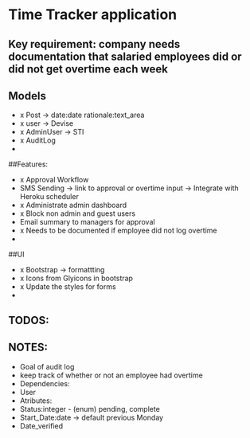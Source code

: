 # Time Tracker application

## Key requirement: company needs documentation that salaried employees did or did not get overtime each week

## Models
- x Post -> date:date rationale:text_area
- x user -> Devise
- x AdminUser -> STI
- x AuditLog
- 
##Features:
- x Approval Workflow
- SMS Sending -> link to approval or overtime input -> Integrate with Heroku scheduler
- x Administrate admin dashboard
- x Block non admin and guest users 
- Email summary to managers for approval
- x Needs to be documented if employee did not log overtime
- 
##UI
- x Bootstrap -> formattting
- x Icons from Glyicons in bootstrap
- x Update the styles for forms
- 
## TODOS:

## NOTES:
- Goal of audit log
- keep track of whether or not an employee had overtime
- Dependencies:
- User
- Atributes: 
- Status:integer - (enum) pending, complete
- Start_Date:date -> default previous Monday
- Date_verified
 

